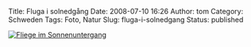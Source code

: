 Title: Fluga i solnedgång
Date: 2008-07-10 16:26
Author: tom
Category: Schweden
Tags: Foto, Natur
Slug: fluga-i-solnedgang
Status: published

[![Fliege im
Sonnenuntergang](http://www.fiket.de/pic/flugasolned_s.jpg "Fliege im Sonnenuntergang")](http://www.fiket.de/pic/flugasolned_l.jpg)

